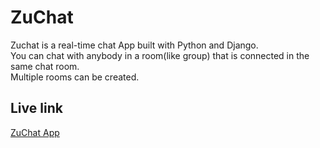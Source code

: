 # ZuChat
Zuchat is a real-time chat App built with Python and Django.<br>
You can chat with anybody in a room(like group) that is connected in the same chat room.<br>
Multiple rooms can be created.

## Live link
<a target="_blank" href="https://myzuchatapp.herokuapp.com/">ZuChat App </a>
